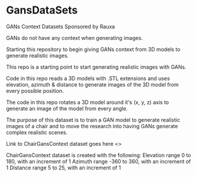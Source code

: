 # GansDataSets
GANs Context Datasets Sponsored by Rauxa

GANs do not have any context when generating images.

Starting this repository to begin giving GANs context from 3D models to generate realistic images.

This repo is a starting point to start generating realistic images with GANs.

Code in this repo reads a 3D models with .STL extensions and uses elevation, azimuth & distance to generate images of the 3D model from every possible position. 

The code in this repo rotates a 3D model around it's (x, y, z) axis to generate an image of the model from every angle.

The purpose of this dataset is to train a GAN model to generate realistic images of a chair and to move the research into having GANs generate complex realistic scenes.

Link to ChairGansContext dataset goes here <>

ChairGansContext dataset is created with the following:
   Elevation range 0 to 180, with an increment of 1
   Azimuth range -360 to 360, with an increment of 1
   Distance range 5 to 25, with an increment of 1
